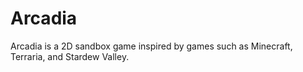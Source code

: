 # Arcadia
Arcadia is a 2D sandbox game inspired by games such as Minecraft, Terraria, and Stardew Valley.

